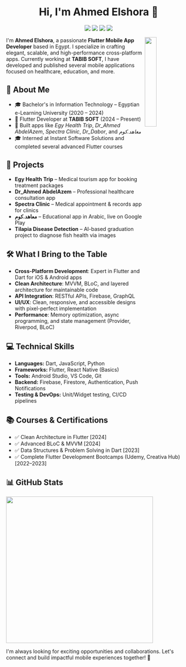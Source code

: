 <h1 align="center">Hi, I'm Ahmed Elshora 👋</h1>

<p align="center">
  <a href="https://x.com/AhmedElhora?t=rUzVR-W_zjeTlq1N9lEFKg&s=09"><img src="https://img.shields.io/badge/X-%23000000?style=flat&logo=x&logoColor=white"/></a>
  <a href="https://www.linkedin.com/in/ahmed-elshora-a445aa20b"><img src="https://img.shields.io/badge/LinkedIn-%230077B5?style=flat&logo=linkedin&logoColor=white"/></a>
  <a href="https://wa.me/+201050815073"><img src="https://img.shields.io/badge/WhatsApp-%2325D366?style=flat&logo=whatsapp&logoColor=white"/></a>
  <a href="https://www.instagram.com/elshora__"><img src="https://img.shields.io/badge/Instagram-%23E4415F?style=flat&logo=instagram&logoColor=white"/></a>
</p>

<img src="https://avatars.githubusercontent.com/u/167217387?s=400&u=b23c49bd2781ad7b55bb0e4098374c72a3c72d6f&v=4" align="right" width="25%"/>

<p>
I'm <b>Ahmed Elshora</b>, a passionate <b>Flutter Mobile App Developer</b> based in Egypt. I specialize in crafting elegant, scalable, and high-performance cross-platform apps. Currently working at <b>TABIB SOFT</b>, I have developed and published several mobile applications focused on healthcare, education, and more.
</p>

<h2>🧠 About Me</h2>
<ul>
  <li>🎓 Bachelor's in Information Technology – Egyptian e-Learning University (2020 – 2024)</li>
  <li>💼 Flutter Developer at <b>TABIB SOFT</b> (2024 – Present)</li>
  <li>📱 Built apps like <i>Egy Health Trip</i>, <i>Dr_Ahmed AbdelAzem</i>, <i>Spectra Clinic</i>, <i>Dr_Dabor</i>, and <i>معاهد.كوم</i></li>
  <li>🎓 Interned at Instant Software Solutions and completed several advanced Flutter courses</li>
</ul>

<h2>🚀 Projects</h2>
<ul>
  <li><b>Egy Health Trip</b> – Medical tourism app for booking treatment packages</li>
  <li><b>Dr_Ahmed AbdelAzem</b> – Professional healthcare consultation app</li>
  <li><b>Spectra Clinic</b> – Medical appointment & records app for clinics</li>
  <li><b>معاهد.كوم</b> – Educational app in Arabic, live on Google Play</li>
  <li><b>Tilapia Disease Detection</b> – AI-based graduation project to diagnose fish health via images</li>
</ul>

<h2>🛠️ What I Bring to the Table</h2>
<ul>
  <li><b>Cross-Platform Development</b>: Expert in Flutter and Dart for iOS & Android apps</li>
  <li><b>Clean Architecture</b>: MVVM, BLoC, and layered architecture for maintainable code</li>
  <li><b>API Integration</b>: RESTful APIs, Firebase, GraphQL</li>
  <li><b>UI/UX</b>: Clean, responsive, and accessible designs with pixel-perfect implementation</li>
  <li><b>Performance</b>: Memory optimization, async programming, and state management (Provider, Riverpod, BLoC)</li>
</ul>

<h2>💻 Technical Skills</h2>
<ul>
  <li><b>Languages:</b> Dart, JavaScript, Python</li>
  <li><b>Frameworks:</b> Flutter, React Native (Basics)</li>
  <li><b>Tools:</b> Android Studio, VS Code, Git</li>
  <li><b>Backend:</b> Firebase, Firestore, Authentication, Push Notifications</li>
  <li><b>Testing & DevOps:</b> Unit/Widget testing, CI/CD pipelines</li>
</ul>

<h2>📚 Courses & Certifications</h2>
<ul>
  <li>✅ Clean Architecture in Flutter [2024]</li>
  <li>✅ Advanced BLoC & MVVM [2024]</li>
  <li>✅ Data Structures & Problem Solving in Dart [2023]</li>
  <li>✅ Complete Flutter Development Bootcamps (Udemy, Creativa Hub) [2022–2023]</li>
</ul>

<h2>📊 GitHub Stats</h2>
<p>
  <img src="https://github-readme-stats.vercel.app/api/top-langs/?username=AhmedElshora&layout=compact&theme=dark" width="400">
</p>

<p>I'm always looking for exciting opportunities and collaborations. Let's connect and build impactful mobile experiences together! 🚀</p>